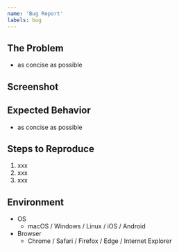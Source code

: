 ```yaml
---
name: 'Bug Report'
labels: bug
---
```


## The Problem
- as concise as possible

## Screenshot
<!-- If it's a bug, attach a screenshot of the developer tool console -->

## Expected Behavior
- as concise as possible

## Steps to Reproduce
1. xxx
2. xxx
3. xxx

## Environment
- OS
  - macOS / Windows / Linux / iOS / Android
- Browser
  - Chrome / Safari / Firefox / Edge / Internet Explorer

